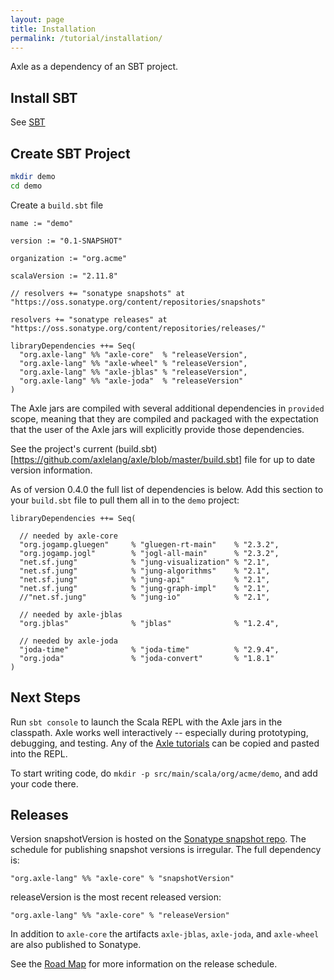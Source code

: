 ```yaml
---
layout: page
title: Installation
permalink: /tutorial/installation/
---
```


Axle as a dependency of an SBT project.

Install SBT
-----------

See [SBT](http://www.scala-sbt.org/)

Create SBT Project
------------------

```bash
mkdir demo
cd demo
```

Create a `build.sbt` file

```
name := "demo"

version := "0.1-SNAPSHOT"

organization := "org.acme"

scalaVersion := "2.11.8"

// resolvers += "sonatype snapshots" at "https://oss.sonatype.org/content/repositories/snapshots"

resolvers += "sonatype releases" at "https://oss.sonatype.org/content/repositories/releases/"

libraryDependencies ++= Seq(
  "org.axle-lang" %% "axle-core"  % "releaseVersion",
  "org.axle-lang" %% "axle-wheel" % "releaseVersion",
  "org.axle-lang" %% "axle-jblas" % "releaseVersion",
  "org.axle-lang" %% "axle-joda"  % "releaseVersion"
)
```

The Axle jars are compiled with several additional dependencies in `provided` scope,
meaning that they are compiled and packaged with the expectation that the user of the Axle
jars will explicitly provide those dependencies.

See the project's current (build.sbt)[https://github.com/axlelang/axle/blob/master/build.sbt]
file for up to date version information.

As of version 0.4.0 the full list of dependencies is below.
Add this section to your `build.sbt` file to pull them all in to the `demo` project:

```
libraryDependencies ++= Seq(

  // needed by axle-core
  "org.jogamp.gluegen"     % "gluegen-rt-main"    % "2.3.2",
  "org.jogamp.jogl"        % "jogl-all-main"      % "2.3.2",
  "net.sf.jung"            % "jung-visualization" % "2.1",
  "net.sf.jung"            % "jung-algorithms"    % "2.1",
  "net.sf.jung"            % "jung-api"           % "2.1",
  "net.sf.jung"            % "jung-graph-impl"    % "2.1",
  //"net.sf.jung"          % "jung-io"            % "2.1",

  // needed by axle-jblas
  "org.jblas"              % "jblas"              % "1.2.4",

  // needed by axle-joda
  "joda-time"              % "joda-time"          % "2.9.4",
  "org.joda"               % "joda-convert"       % "1.8.1"
)
```

Next Steps
----------

Run `sbt console` to launch the Scala REPL with the Axle jars in the classpath.
Axle works well interactively -- especially during prototyping, debugging, and testing.
Any of the [Axle tutorials](/tutorial/) can be copied and pasted into the REPL.

To start writing code, do `mkdir -p src/main/scala/org/acme/demo`, and add your code there.

Releases
--------

Version snapshotVersion is hosted on the [Sonatype snapshot repo](https://oss.sonatype.org/content/repositories/snapshots).
The schedule for publishing snapshot versions is irregular.
The full dependency is:

```
"org.axle-lang" %% "axle-core" % "snapshotVersion"
```

releaseVersion is the most recent released version:

```
"org.axle-lang" %% "axle-core" % "releaseVersion"
```

In addition to `axle-core` the artifacts `axle-jblas`, `axle-joda`, and `axle-wheel`
are also published to Sonatype.

See the [Road Map](/road_map/) for more information on the release schedule.

